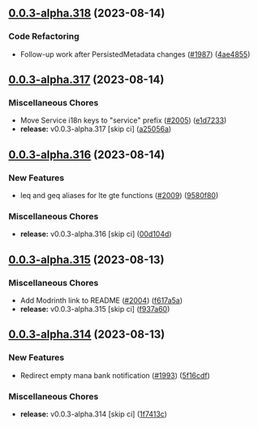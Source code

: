 ## [0.0.3-alpha.318](https://github.com/Wynntils/Artemis/compare/v0.0.3-alpha.317...v0.0.3-alpha.318) (2023-08-14)


### Code Refactoring

* Follow-up work after PersistedMetadata changes ([#1987](https://github.com/Wynntils/Artemis/issues/1987)) ([4ae4855](https://github.com/Wynntils/Artemis/commit/4ae485592079f9bcb0c7fda2a2fdcbbf1c09743e))

## [0.0.3-alpha.317](https://github.com/Wynntils/Artemis/compare/v0.0.3-alpha.316...v0.0.3-alpha.317) (2023-08-14)


### Miscellaneous Chores

* Move Service i18n keys to "service" prefix ([#2005](https://github.com/Wynntils/Artemis/issues/2005)) ([e1d7233](https://github.com/Wynntils/Artemis/commit/e1d72336db3ea0856fe64972356540e33fde23df))
* **release:** v0.0.3-alpha.317 [skip ci] ([a25056a](https://github.com/Wynntils/Artemis/commit/a25056a3299b2c0ac9dda4ac1337cd8844d9afd8))

## [0.0.3-alpha.316](https://github.com/Wynntils/Artemis/compare/v0.0.3-alpha.315...v0.0.3-alpha.316) (2023-08-14)


### New Features

* leq and geq aliases for lte gte functions ([#2009](https://github.com/Wynntils/Artemis/issues/2009)) ([9580f80](https://github.com/Wynntils/Artemis/commit/9580f808ee8eedbb48f7412c0c57132c594940db))


### Miscellaneous Chores

* **release:** v0.0.3-alpha.316 [skip ci] ([00d104d](https://github.com/Wynntils/Artemis/commit/00d104d593b641830b676912ff60d2b8b19f10b0))

## [0.0.3-alpha.315](https://github.com/Wynntils/Artemis/compare/v0.0.3-alpha.314...v0.0.3-alpha.315) (2023-08-13)


### Miscellaneous Chores

* Add Modrinth link to README ([#2004](https://github.com/Wynntils/Artemis/issues/2004)) ([f617a5a](https://github.com/Wynntils/Artemis/commit/f617a5a43c819b4c13e0d83cafa7264e647eec0d))
* **release:** v0.0.3-alpha.315 [skip ci] ([f937a60](https://github.com/Wynntils/Artemis/commit/f937a60e2ea128196f6154477d4cb8293820b47b))

## [0.0.3-alpha.314](https://github.com/Wynntils/Artemis/compare/v0.0.3-alpha.313...v0.0.3-alpha.314) (2023-08-13)


### New Features

* Redirect empty mana bank notification ([#1993](https://github.com/Wynntils/Artemis/issues/1993)) ([5f16cdf](https://github.com/Wynntils/Artemis/commit/5f16cdffe7f73dcd9c147b4f39af23c6e0fe5511))


### Miscellaneous Chores

* **release:** v0.0.3-alpha.314 [skip ci] ([1f7413c](https://github.com/Wynntils/Artemis/commit/1f7413c883c94232c8b8529204c0f4a05032e1ae))

